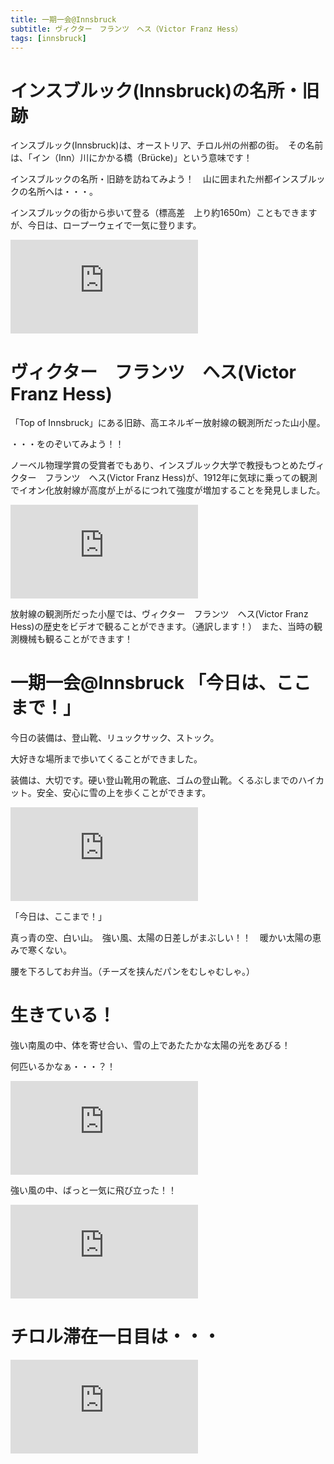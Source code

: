 ```yaml
---
title: 一期一会@Innsbruck
subtitle: ヴィクター　フランツ　ヘス（Victor Franz Hess）
tags: [innsbruck]
---
```


# インスブルック(Innsbruck)の名所・旧跡

インスブルック(Innsbruck)は、オーストリア、チロル州の州都の街。　その名前は、「イン（Inn）川にかかる橋（Brücke)」という意味です！

インスブルックの名所・旧跡を訪ねてみよう！　山に囲まれた州都インスブルックの名所へは・・・。

インスブルックの街から歩いて登る（標高差　上り約1650m）こともできますが、今日は、ロープーウェイで一気に登ります。

![20241125nordkettebahn](https://piwigo.schickl.de/i.php?/upload/2024/11/26/20241126052148-b41514e0-me.jpg)


# ヴィクター　フランツ　ヘス(Victor Franz Hess)

「Top of Innsbruck」にある旧跡、高エネルギー放射線の観測所だった山小屋。

・・・をのぞいてみよう！！

ノーベル物理学賞の受賞者でもあり、インスブルック大学で教授もつとめたヴィクター　フランツ　ヘス(Victor Franz Hess)が、1912年に気球に乗っての観測でイオン化放射線が高度が上がるにつれて強度が増加することを発見しました。

![20241125viktorfranzhess](https://piwigo.schickl.de/i.php?/upload/2024/11/26/20241126053211-1d56e14c-me.jpg)

放射線の観測所だった小屋では、ヴィクター　フランツ　ヘス(Victor Franz Hess)の歴史をビデオで観ることができます。（通訳します！）　また、当時の観測機械も観ることができます！


# 一期一会@Innsbruck 「今日は、ここまで！」

今日の装備は、登山靴、リュックサック、ストック。

大好きな場所まで歩いてくることができました。

装備は、大切です。硬い登山靴用の靴底、ゴムの登山靴。くるぶしまでのハイカット。安全、安心に雪の上を歩くことができます。

![20241125gleirschscharte](https://piwigo.schickl.de/i.php?/upload/2024/11/26/20241126053525-093ada30-me.jpg)

「今日は、ここまで！」

真っ青の空、白い山。　強い風、太陽の日差しがまぶしい！！　暖かい太陽の恵みで寒くない。

腰を下ろしてお弁当。（チーズを挟んだパンをむしゃむしゃ。）


# 生きている！

強い南風の中、体を寄せ合い、雪の上であたたかな太陽の光をあびる！

何匹いるかなぁ・・・？！

![20241125gemse](https://piwigo.schickl.de/i.php?/upload/2024/11/26/20241126053823-d03b1a7f-me.jpg)

強い風の中、ばっと一気に飛び立った！！

![20241125alpendole](https://piwigo.schickl.de/i.php?/upload/2024/11/26/20241126054321-fc57904b-me.jpg)


# チロル滞在一日目は・・・

![20241125gemse](https://piwigo.schickl.de/i.php?/upload/2024/11/26/20241126054017-40a649c3-me.jpg)

